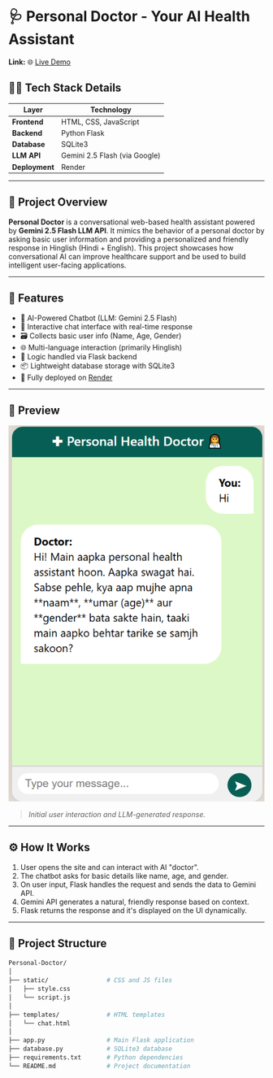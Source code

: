 # 🩺 Personal Doctor - Your AI Health Assistant

**Link:** 🌐 [Live Demo](https://personal-doctor.onrender.com/)  

## 🧑‍💻 Tech Stack Details

| Layer        | Technology                   |
|--------------|-------------------------------|
| **Frontend** | HTML, CSS, JavaScript         |
| **Backend**  | Python Flask                  |
| **Database** | SQLite3                       |
| **LLM API**  | Gemini 2.5 Flash (via Google) |
| **Deployment** | Render                      |

---

## 🚀 Project Overview

**Personal Doctor** is a conversational web-based health assistant powered by **Gemini 2.5 Flash LLM API**. It mimics the behavior of a personal doctor by asking basic user information and providing a personalized and friendly response in Hinglish (Hindi + English). This project showcases how conversational AI can improve healthcare support and be used to build intelligent user-facing applications.

---

## 🎯 Features

- 🤖 AI-Powered Chatbot (LLM: Gemini 2.5 Flash)
- 💬 Interactive chat interface with real-time response
- 🗃️ Collects basic user info (Name, Age, Gender)
- 🌐 Multi-language interaction (primarily Hinglish)
- 🧠 Logic handled via Flask backend
- 📦 Lightweight database storage with SQLite3
- 🚀 Fully deployed on [Render](https://render.com)

---

## 📸 Preview

![Personal Doctor Screenshot](./static/Mobile%20view.png)  
> *Initial user interaction and LLM-generated response.*

---

## ⚙️ How It Works

1. User opens the site and can interact with AI "doctor".
2. The chatbot asks for basic details like name, age, and gender.
3. On user input, Flask handles the request and sends the data to Gemini API.
4. Gemini API generates a natural, friendly response based on context.
5. Flask returns the response and it's displayed on the UI dynamically.

---

## 📁 Project Structure

```bash
Personal-Doctor/
│
├── static/                # CSS and JS files
│   ├── style.css
│   └── script.js
│
├── templates/             # HTML templates
│   └── chat.html
│
├── app.py                 # Main Flask application
├── database.py            # SQLite3 database 
├── requirements.txt       # Python dependencies
└── README.md              # Project documentation

